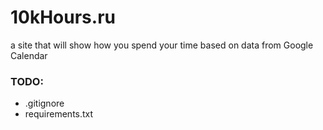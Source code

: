 # 10kHours.ru

a site that will show how you spend your time based on data from Google Calendar

### TODO:
- .gitignore
- requirements.txt
